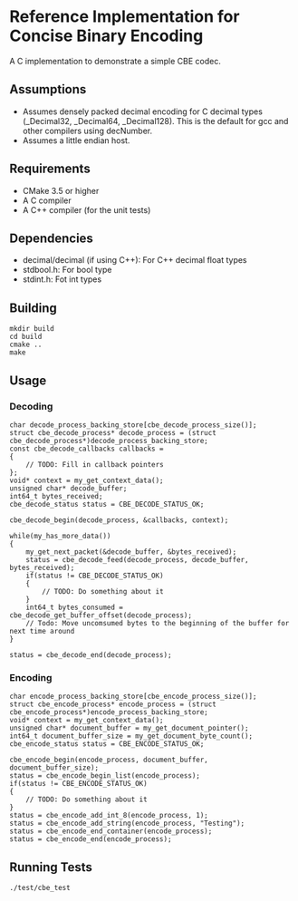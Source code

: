 Reference Implementation for Concise Binary Encoding
====================================================

A C implementation to demonstrate a simple CBE codec.


Assumptions
-----------

 * Assumes densely packed decimal encoding for C decimal types (_Decimal32, _Decimal64, _Decimal128). This is the default for gcc and other compilers using decNumber.
 * Assumes a little endian host.



Requirements
------------

  * CMake 3.5 or higher
  * A C compiler
  * A C++ compiler (for the unit tests)



Dependencies
------------

 * decimal/decimal (if using C++): For C++ decimal float types
 * stdbool.h: For bool type
 * stdint.h: Fot int types



Building
--------

    mkdir build
    cd build
    cmake ..
    make


Usage
-----

### Decoding

    char decode_process_backing_store[cbe_decode_process_size()];
    struct cbe_decode_process* decode_process = (struct cbe_decode_process*)decode_process_backing_store;
    const cbe_decode_callbacks callbacks =
    {
        // TODO: Fill in callback pointers
    };
    void* context = my_get_context_data();
    unsigned char* decode_buffer;
    int64_t bytes_received;
    cbe_decode_status status = CBE_DECODE_STATUS_OK;

    cbe_decode_begin(decode_process, &callbacks, context);

    while(my_has_more_data())
    {
        my_get_next_packet(&decode_buffer, &bytes_received);
        status = cbe_decode_feed(decode_process, decode_buffer, bytes_received);
        if(status != CBE_DECODE_STATUS_OK)
        {
            // TODO: Do something about it
        }
        int64_t bytes_consumed = cbe_decode_get_buffer_offset(decode_process);
        // Todo: Move uncomsumed bytes to the beginning of the buffer for next time around
    }

    status = cbe_decode_end(decode_process);


### Encoding

    char encode_process_backing_store[cbe_encode_process_size()];
    struct cbe_encode_process* encode_process = (struct cbe_encode_process*)encode_process_backing_store;
    void* context = my_get_context_data();
    unsigned char* document_buffer = my_get_document_pointer();
    int64_t document_buffer_size = my_get_document_byte_count();
    cbe_encode_status status = CBE_ENCODE_STATUS_OK;

    cbe_encode_begin(encode_process, document_buffer, document_buffer_size);
    status = cbe_encode_begin_list(encode_process);
    if(status != CBE_ENCODE_STATUS_OK)
    {
        // TODO: Do something about it
    }
    status = cbe_encode_add_int_8(encode_process, 1);
    status = cbe_encode_add_string(encode_process, "Testing");
    status = cbe_encode_end_container(encode_process);
    status = cbe_encode_end(encode_process);



Running Tests
-------------

    ./test/cbe_test
